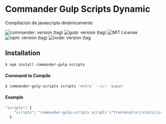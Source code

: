 # Commander Gulp Scripts Dynamic

<p>Compilación de javascripts dinámicamente</p>
 
![commander: version (tag)](https://img.shields.io/badge/commander-v3.0.2-blue?style=for-the-badge)
![gulp: version (tag)](https://img.shields.io/badge/gulp-v3.9.1-orange?style=for-the-badge)
![MIT License](https://img.shields.io/badge/lincense-MIT-yellow?style=for-the-badge) 
![npm: version (tag)](https://img.shields.io/badge/npm-v7.4.15-red?style=for-the-badge)
![node: version (tag](https://img.shields.io/badge/node-v15.4.0-green?style=for-the-badge) 


## Installation

```bash
$ npm install commander-gulp-scripts
```


#### Command to Compile

```bash
$ commander-gulp-scripts scripts 'entry' --scr 'ouput' 
```

#### Example

```bash
"scripts": { 
    "scripts": "commander-gulp-scripts scripts \"frontend/src/static/scripts/**/*.js\" --scr \"docs/scripts\""
  }
```
